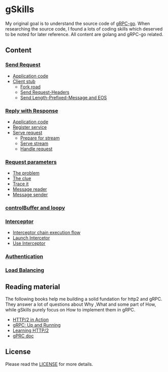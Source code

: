 # gSkills

My original goal is to understand the source code of [gRPC-go](https://github.com/grpc/grpc-go). When researching the source code, I found a lots of coding skills which deserved to be noted for later reference. All content are golang and gRPC-go related. 

## Content 

### [Send Request](request.md)
* [Application code](request.md#application-code)
* [Client stub](request.md#client-stub)
  * [Fork road](request.md#fork-road)
  * [Send Request-Headers](request.md#send-request-headers)
  * [Send Length-Prefixed-Message and EOS](request.md#send-length-prefixed-message-and-eos)
### [Reply with Response](response.md)
* [Application code](response.md#application-code)
* [Register service](response.md#register-service)
* [Serve request](response.md#serve-request)                                
  * [Prepare for stream](response.md#prepare-for-stream)
  * [Serve stream](response.md#serve-stream) 
  * [Handle request](response.md#handle-request)
### [Request parameters](parameters.md)
* [The problem](parameters.md#the-problem)                                
* [The clue](parameters.md#the-clue)                                
* [Trace it](parameters.md#trace-it)                                
* [Message reader](parameters.md#message-reader)                                
* [Message sender](parameters.md#message-sender)
### [controlBuffer and loopy](control.md)
### [Interceptor](interceptor.md)
* [Interceptor chain execution flow](interceptor.md#interceptor-chain-execution-flow)   
* [Launch Intercetor](interceptor.md#launch-interceptor)  
* [Use Interceptor](interceptor.md#use-interceptor)
### [Authentication](auth.md)
### [Load Balancing](load.md)

## Reading material
The following books help me building a solid fundation for http2 and gRPC. They answer a lot of questions about Why ,What and some part of How, while gSkills purely focus on How to implement them in gRPC.

* [HTTP/2 in Action](https://www.manning.com/books/http2-in-action?query=http2)
* [gRPC: Up and Running](https://www.oreilly.com/library/view/grpc-up-and/9781492058328/)
* [Learning HTTP/2](https://www.oreilly.com/library/view/learning-http2/9781491962435/)
* [gPRC doc](https://github.com/grpc/grpc/tree/master/doc)

## License
Please read the [LICENSE](LICENSE) for more details.

